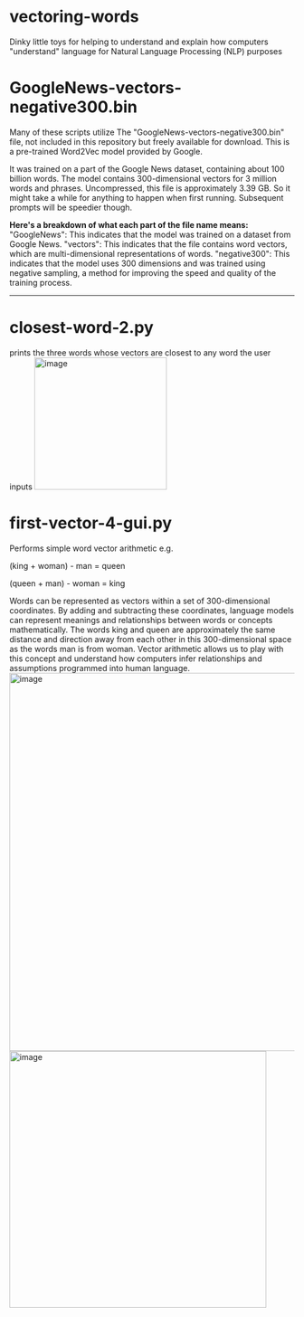 # vectoring-words
Dinky little toys for helping to understand and explain how computers "understand" language for Natural Language Processing (NLP) purposes

# GoogleNews-vectors-negative300.bin
Many of these scripts utilize The "GoogleNews-vectors-negative300.bin" file, not included in this repository but freely available for download. 
This is a pre-trained Word2Vec model provided by Google.

It was trained on a part of the Google News dataset, containing about 100 billion words.
The model contains 300-dimensional vectors for 3 million words and phrases.
Uncompressed, this file is approximately 3.39 GB. So it might take a while for anything to happen when first running. Subsequent prompts will be speedier though.

**Here's a breakdown of what each part of the file name means:**
"GoogleNews": This indicates that the model was trained on a dataset from Google News.
"vectors": This indicates that the file contains word vectors, which are multi-dimensional representations of words.
"negative300": This indicates that the model uses 300 dimensions and was trained using negative sampling, a method for improving the speed and quality of the training process.

***

# closest-word-2.py 
prints the three words whose vectors are closest to any word the user inputs
<img width="234" alt="image" src="https://github.com/mkm-cdnz/vectoring-words/assets/141604528/62c87184-353e-4744-b209-9b59e748856f">


# first-vector-4-gui.py
Performs simple word vector arithmetic
  e.g. 
  
  (king + woman) - man = queen
  
  (queen + man) - woman = king

  Words can be represented as vectors within a set of 300-dimensional coordinates. 
  By adding and subtracting these coordinates, language models can represent meanings and relationships between words or concepts mathematically. The words king and queen are approximately the same distance and direction away from each other in this 300-dimensional space as the words man is from woman. Vector arithmetic allows us to play with this concept and understand how computers infer relationships and assumptions programmed into human language.
  <img width="669" alt="image" src="https://github.com/mkm-cdnz/vectoring-words/assets/141604528/82c99f61-ee94-4f20-992c-bb1c4edac61b">
  <img width="454" alt="image" src="https://github.com/mkm-cdnz/vectoring-words/assets/141604528/c5f5c008-fa09-4fa3-9606-d3d01ee5dbca">





